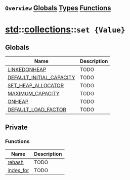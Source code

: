 ## `Overview` [Globals](./globals.md) [Types](./types.md) [Functions](./functions.md)
# [std](./../../std.md)::[collections](./../collections.md)::`set {Value}`
## Globals
|Name|Description|
|----|-----------|
|[LINKEDONHEAP](#todo)|TODO|
|[DEFAULT_INITIAL_CAPACITY](#todo)|TODO|
|[SET_HEAP_ALLOCATOR](#todo)|TODO|
|[MAXIMUM_CAPACITY](#todo)|TODO|
|[ONHEAP](#todo)|TODO|
|[DEFAULT_LOAD_FACTOR](#todo)|TODO|
## Private
### Functions
|Name|Description|
|----|-----------|
|[rehash](#todo)|TODO|
|[index_for](#todo)|TODO|
